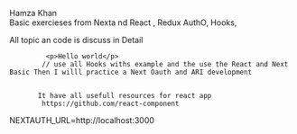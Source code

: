  Hamza Khan  
 Basic exercieses from Nexta nd React , Redux AuthO, Hooks,

 All topic an code is discuss in Detail


             <p>Hello world</p>
            // use all Hooks withs example and the use the React and Next Basic Then I willl practice a Next Oauth and ARI development


           It have all usefull resources for react app 
            https://github.com/react-component


<!-- api of appp -->

NEXTAUTH_URL=http://localhost:3000